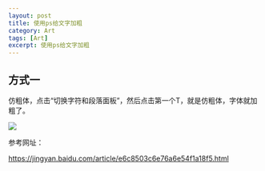 ```yaml
---
layout: post
title: 使用ps给文字加粗
category: Art
tags: [Art]
excerpt: 使用ps给文字加粗
---
```


## 方式一 ##

仿粗体，点击“切换字符和段落面板”，然后点击第一个T，就是仿粗体，字体就加粗了。
    
![](http://www.nangongyibin.com/assets/images/psf1.png)

参考网址：

<https://jingyan.baidu.com/article/e6c8503c6e76a6e54f1a18f5.html>


